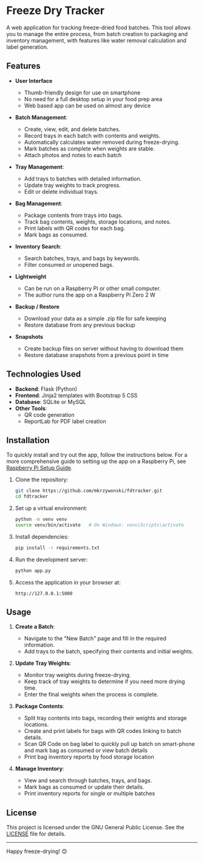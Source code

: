# Freeze Dry Tracker

A web application for tracking freeze-dried food batches. This tool allows you to manage the entire process, from batch creation to packaging and inventory management, with features like water removal calculation and label generation.

## Features

- **User Interface**
  - Thumb-friendly design for use on smartphone
  - No need for a full desktop setup in your food prep area
  - Web based app can be used on almost any device
    
- **Batch Management**:
  - Create, view, edit, and delete batches.
  - Record trays in each batch with contents and weights.
  - Automatically calculates water removed during freeze-drying.
  - Mark batches as complete when weights are stable.
  - Attach photos and notes to each batch
    
- **Tray Management**:
  - Add trays to batches with detailed information.
  - Update tray weights to track progress.
  - Edit or delete individual trays.

- **Bag Management**:
  - Package contents from trays into bags.
  - Track bag contents, weights, storage locations, and notes.
  - Print labels with QR codes for each bag.
  - Mark bags as consumed.

- **Inventory Search**:
  - Search batches, trays, and bags by keywords.
  - Filter consumed or unopened bags.

- **Lightweight**
  - Can be run on a Raspberry PI or other small computer.
  - The author runs the app on a Raspberry Pi Zero 2 W

- **Backup / Restore**
  - Download your data as a simple .zip file for safe keeping
  - Restore database from any previous backup
    
- **Snapshots**
   - Create backup files on server without having to download them
   - Restore database snapshots from a previous point in time

## Technologies Used

- **Backend**: Flask (Python)
- **Frontend**: Jinja2 templates with Bootstrap 5 CSS
- **Database**: SQLite or MySQL
- **Other Tools**:
  - QR code generation
  - ReportLab for PDF label creation

## Installation
To quickly install and try out the app, follow the instructions below. For a more comprehensive guide to setting up the app on a Raspberry Pi, see [Raspberry Pi Setup Guide](raspberry-pi-setup.md).

1. Clone the repository:
   ```bash
   git clone https://github.com/mkrzywonski/fdtracker.git
   cd fdtracker
   ```

2. Set up a virtual environment:
   ```bash
   python -m venv venv
   source venv/bin/activate   # On Windows: venv\Scripts\activate
   ```

3. Install dependencies:
   ```bash
   pip install -r requirements.txt
   ```

4. Run the development server:
   ```bash
   python app.py
   ```

5. Access the application in your browser at:
   ```
   http://127.0.0.1:5000
   ```

## Usage

1. **Create a Batch**:
   - Navigate to the "New Batch" page and fill in the required information.
   - Add trays to the batch, specifying their contents and initial weights.

2. **Update Tray Weights**:
   - Monitor tray weights during freeze-drying.
   - Keep track of tray weights to determine if you need more drying time.
   - Enter the final weights when the process is complete.

3. **Package Contents**:
   - Split tray contents into bags, recording their weights and storage locations.
   - Create and print labels for bags with QR codes linking to batch details.
   - Scan QR Code on bag label to quickly pull up batch on smart-phone and mark bag as consumed or view batch details
   - Print bag inventory reports by food storage location

4. **Manage Inventory**:
   - View and search through batches, trays, and bags.
   - Mark bags as consumed or update their details.
   - Print inventory reports for single or multiple batches

## License

This project is licensed under the GNU General Public License. See the [LICENSE](LICENSE) file for details.

---

Happy freeze-drying! 😊
